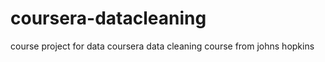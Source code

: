 coursera-datacleaning
=====================

course project for data coursera data cleaning course from johns hopkins
